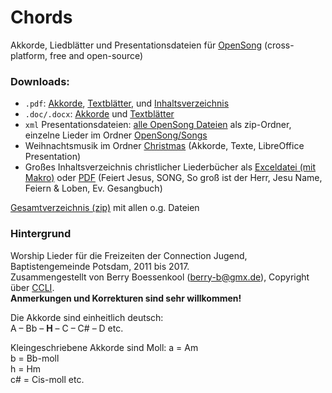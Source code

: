 # Chords
Akkorde, Liedblätter und Presentationsdateien für [OpenSong](http://www.opensong.org/) (cross-platform, free and open-source)

### Downloads:

* `.pdf`: [Akkorde](https://github.com/brry/chords/raw/master/Worship/Worship_Chords.pdf),
[Textblätter](https://github.com/brry/chords/raw/master/Worship/Worship_Text.pdf), 
und [Inhaltsverzeichnis](https://github.com/brry/chords/raw/master/Worship/inhalt.pdf)
* `.doc/.docx`: [Akkorde](https://github.com/brry/chords/raw/master/Worship/Worship_Chords.doc) und
[Textblätter](https://github.com/brry/chords/raw/master/Worship/Worship_Text.docx)
* `xml` Presentationsdateien: [alle OpenSong Dateien](https://minhaskamal.github.io/DownGit/#/home?url=https://github.com/brry/chords/tree/master/OpenSong) als zip-Ordner, einzelne Lieder im Ordner
[OpenSong/Songs](https://github.com/brry/chords/tree/master/OpenSong/Songs) 
* Weihnachtsmusik im Ordner
[Christmas](https://github.com/brry/chords/tree/master/Christmas) (Akkorde, Texte, LibreOffice Presentation)
* Großes Inhaltsverzeichnis christlicher Liederbücher als
[Exceldatei (mit Makro)](https://github.com/brry/chords/raw/master/Worship/Liederbuecher_aktiveZeile.xlsm) 
oder [PDF](https://github.com/brry/chords/raw/master/Worship/Liederbuecher.pdf) 
(Feiert Jesus, SONG, So groß ist der Herr, Jesu Name, Feiern & Loben, Ev. Gesangbuch)

[Gesamtverzeichnis (zip)](https://github.com/brry/chords/archive/master.zip) mit allen o.g. Dateien


### Hintergrund

Worship Lieder für die Freizeiten der Connection Jugend, Baptistengemeinde Potsdam, 2011 bis 2017.  
Zusammengestellt von Berry Boessenkool (<berry-b@gmx.de>), Copyright über [CCLI](http://de.ccli.com/liedlizenz).  
**Anmerkungen und Korrekturen sind sehr willkommen!**

Die Akkorde sind einheitlich deutsch:  
A – Bb – **H** – C – C# – D etc.  
  
Kleingeschriebene Akkorde sind Moll:
a = Am  
b = Bb-moll  
h = Hm  
c# = Cis-moll etc.


